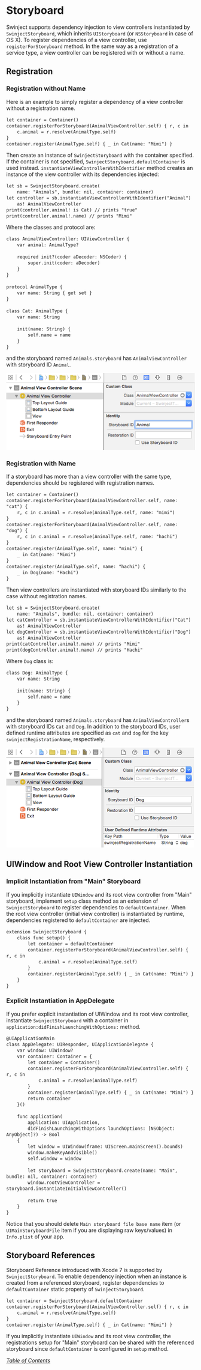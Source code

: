 # Storyboard

Swinject supports dependency injection to view controllers instantiated by `SwinjectStoryboard`, which inherits `UIStoryboard` (or `NSStoryboard` in case of OS X). To register dependencies of a view controller, use `registerForStoryboard` method. In the same way as a registration of a service type, a view controller can be registered with or without a name.

## Registration

### Registration without Name

Here is an example to simply register a dependency of a view controller without a registration name.

    let container = Container()
    container.registerForStoryboard(AnimalViewController.self) { r, c in
        c.animal = r.resolve(AnimalType.self)
    }
    container.register(AnimalType.self) { _ in Cat(name: "Mimi") }

Then create an instance of `SwinjectStoryboard` with the container specified. If the container is not specified, `SwinjectStoryboard.defaultContainer` is used instead. `instantiateViewControllerWithIdentifier` method creates an instance of the view controller with its dependencies injected:

    let sb = SwinjectStoryboard.create(
        name: "Animals", bundle: nil, container: container)
    let controller = sb.instantiateViewControllerWithIdentifier("Animal")
        as! AnimalViewController
    print(controller.animal! is Cat) // prints "true"
    print(controller.animal!.name) // prints "Mimi"

Where the classes and protocol are:

    class AnimalViewController: UIViewController {
        var animal: AnimalType?

        required init?(coder aDecoder: NSCoder) {
            super.init(coder: aDecoder)
        }
    }

    protocol AnimalType {
        var name: String { get set }
    }

    class Cat: AnimalType {
        var name: String

        init(name: String) {
            self.name = name
        }
    }

and the storyboard named `Animals.storyboard` has `AnimalViewController` with storyboard ID `Animal`.

![AnimalViewController in Animals.storyboard](./Assets/AnimalViewControllerScreenshot1.png)

### Registration with Name

If a storyboard has more than a view controller with the same type, dependencies should be registered with registration names.

    let container = Container()
    container.registerForStoryboard(AnimalViewController.self, name: "cat") {
        r, c in c.animal = r.resolve(AnimalType.self, name: "mimi")
    }
    container.registerForStoryboard(AnimalViewController.self, name: "dog") {
        r, c in c.animal = r.resolve(AnimalType.self, name: "hachi")
    }
    container.register(AnimalType.self, name: "mimi") {
        _ in Cat(name: "Mimi")
    }
    container.register(AnimalType.self, name: "hachi") {
        _ in Dog(name: "Hachi")
    }

Then view controllers are instantiated with storyboard IDs similarly to the case without registration names.

    let sb = SwinjectStoryboard.create(
        name: "Animals", bundle: nil, container: container)
    let catController = sb.instantiateViewControllerWithIdentifier("Cat")
        as! AnimalViewController
    let dogController = sb.instantiateViewControllerWithIdentifier("Dog")
        as! AnimalViewController
    print(catController.animal!.name) // prints "Mimi"
    print(dogController.animal!.name) // prints "Hachi"

Where `Dog` class is:

    class Dog: AnimalType {
        var name: String

        init(name: String) {
            self.name = name
        }
    }

and the storyboard named `Animals.storyboard` has `AnimalViewController`s with storyboard IDs `Cat` and `Dog`. In addition to the storyboard IDs, user defined runtime attributes are specified as `cat` and `dog` for the key `swinjectRegistrationName`, respectively.

![AnimalViewControllers with user defined runtime attribute in Animals.storyboard](./Assets/AnimalViewControllerScreenshot2.png)

## UIWindow and Root View Controller Instantiation

### Implicit Instantiation from "Main" Storyboard

If you implicitly instantiate `UIWindow` and its root view controller from "Main" storyboard, implement `setup` class method as an extension of `SwinjectStoryboard` to register dependencies to `defaultContainer`. When the root view controller (initial view controller) is instantiated by runtime, dependencies registered to `defaultContainer` are injected.

    extension SwinjectStoryboard {
        class func setup() {
            let container = defaultContainer
            container.registerForStoryboard(AnimalViewController.self) { r, c in
                c.animal = r.resolve(AnimalType.self)
            }
            container.register(AnimalType.self) { _ in Cat(name: "Mimi") }
        }
    }

### Explicit Instantiation in AppDelegate

If you prefer explicit instantiation of UIWindow and its root view controller, instantiate `SwinjectStoryboard` with a container in `application:didFinishLaunchingWithOptions:` method.

    @UIApplicationMain
    class AppDelegate: UIResponder, UIApplicationDelegate {
        var window: UIWindow?
        var container: Container = {
            let container = Container()
            container.registerForStoryboard(AnimalViewController.self) { r, c in
                c.animal = r.resolve(AnimalType.self)
            }
            container.register(AnimalType.self) { _ in Cat(name: "Mimi") }
            return container
        }()

        func application(
            application: UIApplication,
            didFinishLaunchingWithOptions launchOptions: [NSObject: AnyObject]?) -> Bool
        {
            let window = UIWindow(frame: UIScreen.mainScreen().bounds)
            window.makeKeyAndVisible()
            self.window = window

            let storyboard = SwinjectStoryboard.create(name: "Main", bundle: nil, container: container)
            window.rootViewController = storyboard.instantiateInitialViewController()

            return true
        }
    }

Notice that you should delete `Main storyboard file base name` item (or `UIMainStoryboardFile` item if you are displaying raw keys/values) in `Info.plist` of your app.

## Storyboard References

Storyboard Reference introduced with Xcode 7 is supported by `SwinjectStoryboard`. To enable dependency injection when an instance is created from a referenced storyboard, register dependencies to `defaultContainer` static property of `SwinjectStoryboard`.

    let container = SwinjectStoryboard.defaultContainer
    container.registerForStoryboard(AnimalViewController.self) { r, c in
        c.animal = r.resolve(AnimalType.self)
    }
    container.register(AnimalType.self) { _ in Cat(name: "Mimi") }

If you implicitly instantiate `UIWindow` and its root view controller, the registrations setup for "Main" storyboard can be shared with the referenced storyboard since `defaultContainer` is configured in `setup` method.

_[Table of Contents](README.md)_
